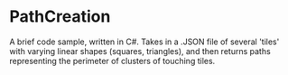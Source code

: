 # PathCreation
A brief code sample, written in C#.  Takes in a .JSON file of several 'tiles' with varying linear shapes (squares, triangles), and then returns paths representing the perimeter of clusters of touching tiles.
